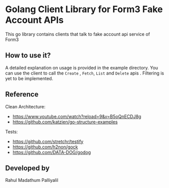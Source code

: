 # Golang Client Library for Form3 Fake Account APIs

This go library contains clients that talk to fake account api service of Form3

## How to use it?

A detailed explanation on usage is provided in the example directory. You can use the client
to call the ```Create``` , ```Fetch```, ```List``` and ```Delete``` apis . Filtering is yet to be implemented.

## Reference

 Clean Architecture: 
  - https://www.youtube.com/watch?reload=9&v=B5oQnECDJ8g
  - https://github.com/katzien/go-structure-examples
  
  Tests: 
   - https://github.com/stretchr/testify
   - https://github.com/h2non/gock
   - https://github.com/DATA-DOG/godog

## Developed by

   Rahul Madathum Palliyalil   